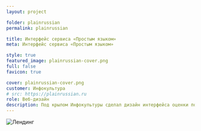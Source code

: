 ```yaml
---
layout: project

folder: plainrussian
permalink: plainrussian

title: Интерфейс сервиса «Простым языком»
meta: Интерфейс сервиса «Простым языком»

style: true
featured_image: plainrussian-cover.png
full: false
favicon: true

cover: plainrussian-cover.png
customer: Инфокультура
# src: https://plainrussian.ru
role: Веб-дизайн
description: Под крылом Инфокультуры сделал дизайн интерфейса оценки понятности текста.
---
```



<div class="row pb-5">
  <div class="col-10 text-center emerge">
    <img src="{{site.baseurl}}/src/img/project_img/{{page.folder}}/landing.png" class="img-fluid rounded mb-3" alt="Лендинг">
  </div>
</div>










